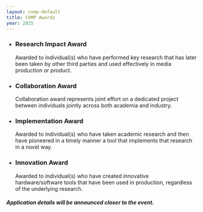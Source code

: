 ```yaml
---
layout: cvmp-default
title: CVMP Awards
year: 2025
---
```



 * ### Research Impact Award

    Awarded to individual(s) who have performed key research that has later been taken by other third parties and used effectively in media production or product. 


 * ### Collaboration Award

   Collaboration award represents joint effort on a dedicated project between individuals jointly across both academia and industry.

 * ### Implementation Award

   Awarded to individual(s) who have taken academic research and then have pioneered in a timely manner a tool that implements that research in a novel way.

 * ### Innovation Award

   Awarded to individual(s) who have created innovative hardware/software tools that have been used in production, regardless of the underlying research.


##### Application details will be announced closer to the event.